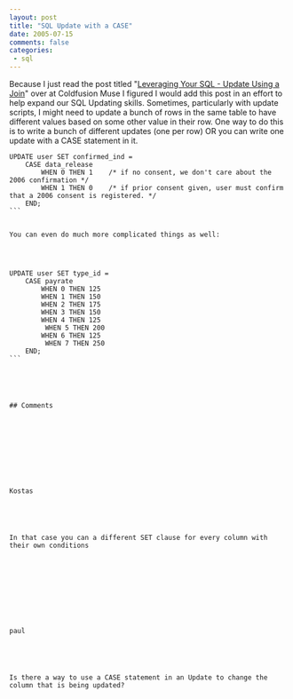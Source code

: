 ```yaml
---
layout: post
title: "SQL Update with a CASE"
date: 2005-07-15
comments: false
categories:
 - sql
---
```

Because I just read the post titled "[Leveraging Your SQL - Update Using a
Join](http://mkruger.cfwebtools.com/index.cfm?mode=alias&alias=Join%20Update)"
over at Coldfusion Muse I figured I would add this post in an effort to help
expand our SQL Updating skills. Sometimes, particularly with update scripts, I
might need to update a bunch of rows in the same table to have different
values based on some other value in their row. One way to do this is to write
a bunch of different updates (one per row) OR you can write one update with a
CASE statement in it.  

    
    
      
    UPDATE user SET confirmed_ind =  
        CASE data_release  
            WHEN 0 THEN 1    /* if no consent, we don't care about the 2006 confirmation */  
            WHEN 1 THEN 0    /* if prior consent given, user must confirm that a 2006 consent is registered. */  
        END;  
    ```
      
      
    You can even do much more complicated things as well:  
    
    
    
      
    UPDATE user SET type_id =  
        CASE payrate  
            WHEN 0 THEN 125  
            WHEN 1 THEN 150  
            WHEN 2 THEN 175  
            WHEN 3 THEN 150  
            WHEN 4 THEN 125  
             WHEN 5 THEN 200  
            WHEN 6 THEN 125  
             WHEN 7 THEN 250  
        END;  
    ```
    
    
    
    
    
    ## Comments
    
    
    
    
    
    
    
    
    
    
    Kostas
    
    
    
    
    
    In that case you can a different SET clause for every column with their own conditions
    
    
    
    
    
    
    
    
    
    
    paul
    
    
    
    
    
    Is there a way to use a CASE statement in an Update to change the column that is being updated?
    
    
    
    
    
    
    
    
    

